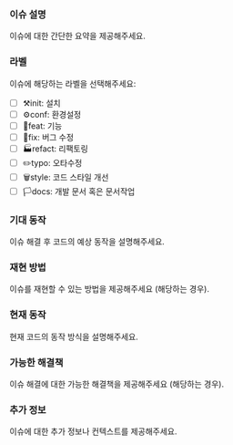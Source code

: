 ### 이슈 설명
이슈에 대한 간단한 요약을 제공해주세요.

### 라벨
이슈에 해당하는 라벨을 선택해주세요:

-[ ] ⚒️init: 설치
-[ ] ⚙️conf: 환경설정
-[ ] 📜feat: 기능
-[ ] 🔨fix: 버그 수정
-[ ] 🏭refact: 리팩토링
-[ ] ✏️typo: 오타수정
-[ ] 🗑️style: 코드 스타일 개선
-[ ] 🏳️docs: 개발 문서 혹은 문서작업

### 기대 동작
이슈 해결 후 코드의 예상 동작을 설명해주세요.

### 재현 방법
이슈를 재현할 수 있는 방법을 제공해주세요 (해당하는 경우).

### 현재 동작
현재 코드의 동작 방식을 설명해주세요.

### 가능한 해결책
이슈 해결에 대한 가능한 해결책을 제공해주세요 (해당하는 경우).

### 추가 정보
이슈에 대한 추가 정보나 컨텍스트를 제공해주세요.